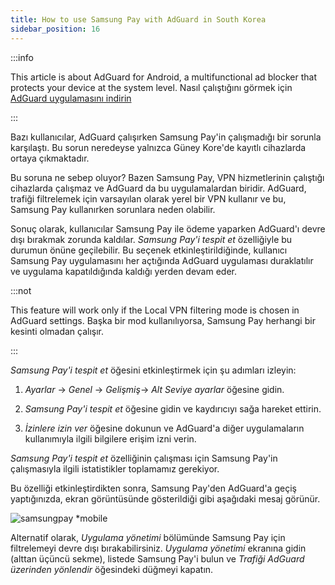 ```yaml
---
title: How to use Samsung Pay with AdGuard in South Korea
sidebar_position: 16
---
```


:::info

This article is about AdGuard for Android, a multifunctional ad blocker that protects your device at the system level. Nasıl çalıştığını görmek için [AdGuard uygulamasını indirin](https://agrd.io/download-kb-adblock)

:::

Bazı kullanıcılar, AdGuard çalışırken Samsung Pay'in çalışmadığı bir sorunla karşılaştı. Bu sorun neredeyse yalnızca Güney Kore'de kayıtlı cihazlarda ortaya çıkmaktadır.

Bu soruna ne sebep oluyor? Bazen Samsung Pay, VPN hizmetlerinin çalıştığı cihazlarda çalışmaz ve AdGuard da bu uygulamalardan biridir. AdGuard, trafiği filtrelemek için varsayılan olarak yerel bir VPN kullanır ve bu, Samsung Pay kullanırken sorunlara neden olabilir.

Sonuç olarak, kullanıcılar Samsung Pay ile ödeme yaparken AdGuard'ı devre dışı bırakmak zorunda kaldılar. *Samsung Pay'i tespit et* özelliğiyle bu durumun önüne geçilebilir. Bu seçenek etkinleştirildiğinde, kullanıcı Samsung Pay uygulamasını her açtığında AdGuard uygulaması duraklatılır ve uygulama kapatıldığında kaldığı yerden devam eder.

:::not

This feature will work only if the Local VPN filtering mode is chosen in AdGuard settings. Başka bir mod kullanılıyorsa, Samsung Pay herhangi bir kesinti olmadan çalışır.

:::

*Samsung Pay'i tespit et* öğesini etkinleştirmek için şu adımları izleyin:

1. *Ayarlar* → *Genel* → *Gelişmiş*→ *Alt Seviye ayarlar* öğesine gidin.

1. *Samsung Pay'i tespit et* öğesine gidin ve kaydırıcıyı sağa hareket ettirin.

1. *İzinlere izin ver* öğesine dokunun ve AdGuard'a diğer uygulamaların kullanımıyla ilgili bilgilere erişim izni verin.

*Samsung Pay'i tespit et* özelliğinin çalışması için Samsung Pay'in çalışmasıyla ilgili istatistikler toplamamız gerekiyor.

Bu özelliği etkinleştirdikten sonra, Samsung Pay'den AdGuard'a geçiş yaptığınızda, ekran görüntüsünde gösterildiği gibi aşağıdaki mesaj görünür.

![samsungpay *mobile](https://cdn.adtidy.org/content/kb/ad_blocker/android/solving_problems/samsungpay-with-adguard-in-south-korea/samsung_pay.png)

Alternatif olarak, *Uygulama yönetimi* bölümünde Samsung Pay için filtrelemeyi devre dışı bırakabilirsiniz. *Uygulama yönetimi* ekranına gidin (alttan üçüncü sekme), listede Samsung Pay'i bulun ve *Trafiği AdGuard üzerinden yönlendir* öğesindeki düğmeyi kapatın.
